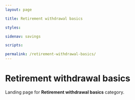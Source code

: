 ```yaml
---
layout: page

title: Retirement withdrawal basics

styles:

sidenav: savings

scripts:

permalink: /retirement-withdrawal-basics/
---
```


# Retirement withdrawal basics

Landing page for **Retirement withdrawal basics** category.
